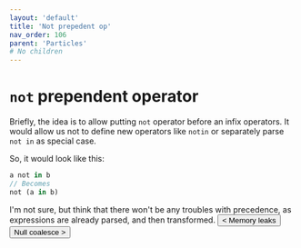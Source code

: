 ```yaml
---
layout: 'default'
title: 'Not prepedent op'
nav_order: 106
parent: 'Particles'
# No children
---
```


# `not` prependent operator

Briefly, the idea is to allow putting `not` operator before an infix operators. 
It would allow us not to define new operators like `notin` or separately parse `not in` as special case. 

So, it would look like this:
```rust
a not in b
// Becomes
not (a in b)
```

I'm not sure, but think that there won't be any troubles with precedence, as expressions are already parsed, and then transformed.
<button class="btn btn-outline" href="/particles\memory-leaks.md">< Memory leaks</button>
<button class="btn btn-outline" href="/particles\null-coalesce.md">Null coalesce ></button>

